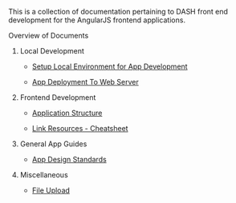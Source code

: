 This is a collection of documentation pertaining to DASH front end development for the AngularJS frontend applications.

Overview of Documents

1. Local Development   
    - [Setup Local Environment for App Development](https://github.com/DataAnalyticsinStudentHands/DASH-Documentation/blob/master/Code%20Development/Frontends/Frontend-Setup-Local-Development-Environment.md)

    - [App Deployment To Web Server](https://github.com/DataAnalyticsinStudentHands/DASH-Documentation/blob/master/Code%20Development/Frontends/App-Deployment-to-web-server.md) 

2. Frontend Development  
    - [Application Structure](https://github.com/DataAnalyticsinStudentHands/VolunteerManagementApp/wiki/Volunteer-Management-Application-Documentation)

    - [Link Resources - Cheatsheet](https://github.com/DataAnalyticsinStudentHands/DASH-Documentation/blob/master/Code%20Development/Frontends/Link-Resources.md)

3. General App Guides
    - [App Design Standards](https://github.com/DataAnalyticsinStudentHands/DASH-Documentation/blob/master/Code%20Development/Frontends/App%20Design%20Standards.md)

4. Miscellaneous   
    - [File Upload](https://github.com/danialfarid/ng-file-upload)